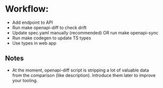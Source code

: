 # Workflow:

- Add endpoint to API
- Run make openapi-diff to check drift
- Update spec.yaml manually (recommended) OR run make openapi-sync
- Run make codegen to update TS types
- Use types in web app

## Notes

- At the moment, openapi-diff script is stripping a lot of valuable data from the comparison (like description). Introduce them later to improve your tooling.
